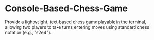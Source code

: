# Console-Based-Chess-Game
Provide a lightweight, text-based chess game playable in the terminal, allowing two players to take turns entering moves using standard chess notation (e.g., "e2e4").
